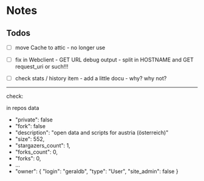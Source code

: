 # Notes

## Todos

- [ ] move Cache to  attic - no longer use
- [ ] fix in Webclient - GET URL debug output - split in HOSTNAME and GET request_uri or such!!!
- [ ] check stats / history item - add a little docu - why? why not?


---

check:

in repos data
-    "private": false
-    "fork": false
-    "description": "open data and scripts for austria (österreich)"
-    "size": 552,
-    "stargazers_count": 1,
-    "forks_count": 0,
-    "forks": 0,
-    ...
-    "owner": {
       "login": "geraldb",
       "type":   "User",
       "site_admin": false
     }



